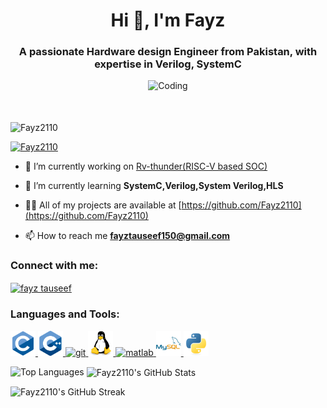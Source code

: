 <h1 align="center">Hi 👋, I'm Fayz</h1>
<h3 align="center">A passionate Hardware design Engineer from Pakistan, with expertise in Verilog, SystemC</h3>
<div style="text-align: center;">
  <img align="top" alt="Coding" width="1010" src="https://www.lambdatest.com/resources/images/news24.gif">
</div>
<p align="left" style="margin-top: 50px;"> <img src="https://komarev.com/ghpvc/?username=Fayz2110&label=Profile%20views&color=0e75b6&style=flat" alt="Fayz2110" /> </p>

<p align="left"> <a href="https://github.com/ryo-ma/github-profile-trophy"><img src="https://github-profile-trophy.vercel.app/?username=Fayz2110" alt="Fayz2110" /></a> </p>

- 🔭 I’m currently working on [Rv-thunder(RISC-V based SOC)](https://github.com/merledu/rv-thunder)

- 🌱 I’m currently learning **SystemC,Verilog,System Verilog,HLS**

- 👨‍💻 All of my projects are available at [https://github.com/Fayz2110](https://github.com/Fayz2110)

- 📫 How to reach me **fayztauseef150@gmail.com**

<h3 align="left">Connect with me:</h3>
<p align="left">
<a href="https://linkedin.com/in/fayz tauseef" target="blank"><img align="center" src="https://raw.githubusercontent.com/rahuldkjain/github-profile-readme-generator/master/src/images/icons/Social/linked-in-alt.svg" alt="fayz tauseef" height="30" width="40" /></a>
</p>

<h3 align="left">Languages and Tools:</h3>
<p align="left"> <a href="https://www.cprogramming.com/" target="_blank" rel="noreferrer"> <img src="https://raw.githubusercontent.com/devicons/devicon/master/icons/c/c-original.svg" alt="c" width="40" height="40"/> </a> <a href="https://www.w3schools.com/cpp/" target="_blank" rel="noreferrer"> <img src="https://raw.githubusercontent.com/devicons/devicon/master/icons/cplusplus/cplusplus-original.svg" alt="cplusplus" width="40" height="40"/> </a> <a href="https://git-scm.com/" target="_blank" rel="noreferrer"> <img src="https://www.vectorlogo.zone/logos/git-scm/git-scm-icon.svg" alt="git" width="40" height="40"/> </a> <a href="https://www.linux.org/" target="_blank" rel="noreferrer"> <img src="https://raw.githubusercontent.com/devicons/devicon/master/icons/linux/linux-original.svg" alt="linux" width="40" height="40"/> </a> <a href="https://www.mathworks.com/" target="_blank" rel="noreferrer"> <img src="https://upload.wikimedia.org/wikipedia/commons/2/21/Matlab_Logo.png" alt="matlab" width="40" height="40"/> </a> <a href="https://www.mysql.com/" target="_blank" rel="noreferrer"> <img src="https://raw.githubusercontent.com/devicons/devicon/master/icons/mysql/mysql-original-wordmark.svg" alt="mysql" width="40" height="40"/> </a> <a href="https://www.python.org" target="_blank" rel="noreferrer"> <img src="https://raw.githubusercontent.com/devicons/devicon/master/icons/python/python-original.svg" alt="python" width="40" height="40"/> </a> </p>

<p><img align="left" src="https://github-readme-stats.vercel.app/api/top-langs/?username=Fayz2110&theme=dark" alt="Top Languages" /></p>

<p>&nbsp;<img align="center" src="https://github-readme-stats.vercel.app/api?username=Fayz2110&theme=dark" alt="Fayz2110's GitHub Stats" /></p>

<p align="left">
 <img src="https://github-readme-streak-stats.herokuapp.com/?user=Fayz2110&theme=dark" alt="Fayz2110's GitHub Streak" />
</p>
